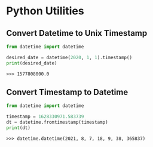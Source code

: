# Python Utilities

## Convert Datetime to Unix Timestamp

```py
from datetime import datetime

desired_date = datetime(2020, 1, 1).timestamp()
print(desired_date)
```

```
>>> 1577808000.0
```

## Convert Timestamp to Datetime

```py
from datetime import datetime

timestamp = 1628330971.583739
dt = datetime.fromtimestamp(timestamp)
print(dt)
```

```
>>> datetime.datetime(2021, 8, 7, 18, 9, 38, 365837)
```